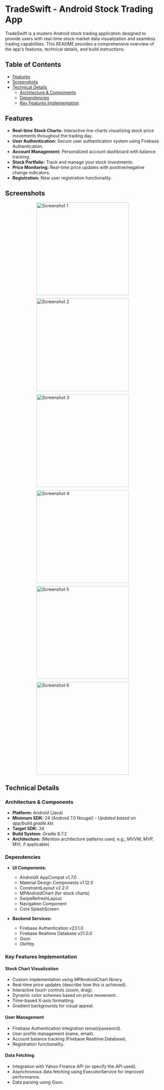 # TradeSwift - Android Stock Trading App

TradeSwift is a modern Android stock trading application designed to provide users with real-time stock market data visualization and seamless trading capabilities.  This README provides a comprehensive overview of the app's features, technical details, and build instructions.

## Table of Contents

- [Features](#features)
- [Screenshots](#screenshots)
- [Technical Details](#technical-details)
  - [Architecture & Components](#architecture--components)
  - [Dependencies](#dependencies)
  - [Key Features Implementation](#key-features-implementation)



## Features

- **Real-time Stock Charts:** Interactive line charts visualizing stock price movements throughout the trading day.
- **User Authentication:** Secure user authentication system using Firebase Authentication.
- **Account Management:** Personalized account dashboard with balance tracking.
- **Stock Portfolio:** Track and manage your stock investments.
- **Price Monitoring:** Real-time price updates with positive/negative change indicators.
- **Registration:** New user registration functionality.


## Screenshots

<div style="display: flex; flex-wrap: wrap; gap: 10px; justify-content: center;">
  <img src="https://github.com/user-attachments/assets/b8932062-70fb-4909-86eb-97e64ff8c0c1" alt="Screenshot 1" width="300" />
  <img src="https://github.com/user-attachments/assets/0848a013-61e1-4755-997b-be1e754a310e" alt="Screenshot 2" width="300" />
  <img src="https://github.com/user-attachments/assets/49480fa0-ef7c-46ea-8860-ab5bea8bc273" alt="Screenshot 3" width="300" />
  <img src="https://github.com/user-attachments/assets/196dfecf-dcc0-4d55-a40b-413790a53233" alt="Screenshot 4" width="300" />
  <img src="https://github.com/user-attachments/assets/881ca1ae-fdb8-4b44-b849-1febddb05055" alt="Screenshot 5" width="300" />
  <img src="https://github.com/user-attachments/assets/53166668-8632-4784-bccb-0e9aaffaed9f" alt="Screenshot 6" width="300" />
</div>


## Technical Details

### Architecture & Components

- **Platform:** Android (Java)
- **Minimum SDK:** 24 (Android 7.0 Nougat) - *Updated based on app/build.gradle.kts*
- **Target SDK:** 34
- **Build System:** Gradle 8.7.2
- **Architecture:**  (Mention architecture patterns used, e.g., MVVM, MVP, MVI, if applicable)

### Dependencies

- **UI Components:**
    - AndroidX AppCompat v1.7.0
    - Material Design Components v1.12.0
    - ConstraintLayout v2.2.0
    - MPAndroidChart (for stock charts)
    - SwipeRefreshLayout
    - Navigation Component
    - Core SplashScreen

- **Backend Services:**
    - Firebase Authentication v23.1.0
    - Firebase Realtime Database v21.0.0
    - Gson
    - OkHttp

### Key Features Implementation

#### Stock Chart Visualization

- Custom implementation using MPAndroidChart library.
- Real-time price updates (describe how this is achieved).
- Interactive touch controls (zoom, drag).
- Dynamic color schemes based on price movement.
- Time-based X-axis formatting.
- Gradient backgrounds for visual appeal.

#### User Management

- Firebase Authentication integration (email/password).
- User profile management (name, email).
- Account balance tracking (Firebase Realtime Database).
- Registration functionality.

#### Data Fetching

- Integration with Yahoo Finance API (or specify the API used).
- Asynchronous data fetching using ExecutorService for improved performance.
- Data parsing using Gson.
